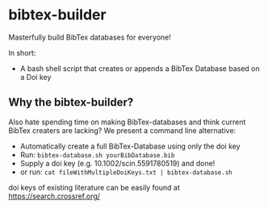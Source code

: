 # bibtex-builder
Masterfully build BibTex databases for everyone!

In short:
- A bash shell script that creates or appends a BibTex Database based on a Doi key

## Why the bibtex-builder?
Also hate spending time on making BibTex-databases and think current BibTex creaters are lacking?
We present a command line alternative:
- Automatically create a full BibTex-Database using only the doi key
- Run: ```bibtex-database.sh yourBibDatabase.bib``` 
- Supply a doi key (e.g. 10.1002/scin.5591780519) and done!
- or run: ```cat fileWithMultipleDoiKeys.txt | bibtex-database.sh``` 

doi keys of existing literature can be easily found at https://search.crossref.org/  

  
